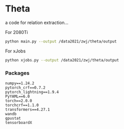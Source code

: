 # Theta

a code for relation extraction...

For 2080Ti

```bash
python main.py --output /data2021/zwj/theta/output
```

For xJobs

```bash
python xjobs.py --output /data2021/zwj/theta/output
```

### Packages


```
numpy==1.24.2
pytorch_crf==0.7.2
pytorch_lightning==1.9.4
PyYAML==6.0
torch==2.0.0
torchcrf==1.1.0
transformers==4.27.1
wandb
gpustat
tensorboardX
```